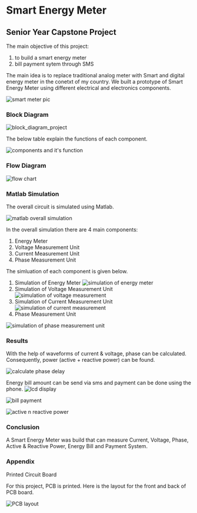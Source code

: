 # Smart Energy Meter

## Senior Year Capstone Project

The main objective of this project:
1. to build a smart energy meter
2. bill payment sytem through SMS

The main idea is to replace traditional analog meter with Smart and digital energy meter in the conetxt of my country. We built a prototype of Smart Energy Meter using different electrical and electronics components. 

![smart meter pic](https://user-images.githubusercontent.com/48818645/208939709-1e1c02e6-4d4b-45ad-8446-d8b7dba3b6a6.PNG)



### Block Diagram 

![block_diagram_project](https://user-images.githubusercontent.com/48818645/208931637-4e3e5807-9cc0-4b1e-8f51-c8663334e52e.PNG)

The below table explain the functions of each component.

![components and it's function](https://user-images.githubusercontent.com/48818645/209007052-db5f6bd2-713e-4421-9eec-bfbcf63244ae.PNG)

### Flow Diagram

![flow chart](https://user-images.githubusercontent.com/48818645/208939386-1b048c56-4c55-44c3-bbc7-5493dc509829.PNG)


### Matlab Simulation
The overall circuit is simulated using Matlab.

![matlab overall simulation](https://user-images.githubusercontent.com/48818645/208956823-da87e8a6-b447-483b-ac21-3f51e84ea4a3.PNG)

In the overall simulation there are 4 main components:
1. Energy Meter
2. Voltage Measurement Unit
3. Current Measurement Unit
4. Phase Measurement Unit

The simluation of each component is given below.
1. Simulation of Energy Meter
![simulation of energy meter](https://user-images.githubusercontent.com/48818645/208958539-ffa435fb-dd6b-4ce1-8bdc-54a0101ac91d.PNG)
2. Simulation of Voltage Measurement Unit
![simulation of voltage measurement](https://user-images.githubusercontent.com/48818645/208959880-8790d833-7e03-4e14-b11f-5f0aff692262.PNG)
3. Simulation of Current Measurement Unit
![simulation of current measurement](https://user-images.githubusercontent.com/48818645/208965390-d9e653f8-bb05-4a31-ae9f-7153d899e460.PNG)
4. Phase Measurement Unit

 ![simulation of phase measurement unit](https://user-images.githubusercontent.com/48818645/208966403-8199a38e-a39a-4fad-b1fe-236cfec5f2f0.PNG)

### Results 

With the help of waveforms of current & voltage, phase can be calculated. Consequently, power (active + reactive power) can be found. 

![calculate phase delay](https://user-images.githubusercontent.com/48818645/208974386-4b87bbc5-993e-4dbc-a64c-523bee8f5c0c.PNG)

Energy bill amount can be send via sms and payment can be done using the phone.
![lcd display](https://user-images.githubusercontent.com/48818645/208974835-891a6113-a2f9-4350-8857-81068a97e2c0.jpg)

![bill payment](https://user-images.githubusercontent.com/48818645/208975297-571ca02b-00fa-48c3-bf13-6e11a6514cbb.PNG)

![active n reactive power](https://user-images.githubusercontent.com/48818645/208976557-57a0a860-73fc-403a-a55e-919045559d47.PNG)

### Conclusion
A Smart Energy Meter was build that can measure Current, Voltage, Phase, Active & Reactive Power, Energy Bill and Payment System. 

 ### Appendix
 
 Printed Circuit Board
 
 For this project, PCB is printed. Here is the layout for the front and back of PCB board.
 
 ![PCB layout](https://user-images.githubusercontent.com/48818645/209006094-bc67b6b3-3a41-4d40-a9a0-edf0a8aee79a.PNG)

 
